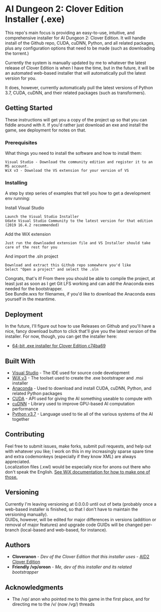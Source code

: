 # AI Dungeon 2: Clover Edition Installer (.exe)

This repo's main focus is providing an easy-to-use, intuitive, and comprehensive installer for AI Dungeon 2: Clover Edition. It will handle install of the Github repo, CUDA, cuDNN, Python, and all related packages, plus any configuration options that need to be made (such as downloading the torrent.)

Currently the system is manually updated by me to whatever the latest release of Clover Edition is when I have the time, but in the future, it will be an automated web-based installer that will automatically pull the latest version for you.

It does, however, currently automatically pull the latest versions of Python 3.7, CUDA, cuDNN, and their related packages (such as transformers).

## Getting Started

These instructions will get you a copy of the project up so that you can fiddle around with it. If you'd rather just download an exe and install the game, see deployment for notes on that.

### Prerequisites

What things you need to install the software and how to install them:

```
Visual Studio - Download the community edition and register it to an MS account.
WiX v3 - Download the VS extension for your version of VS
```

### Installing

A step by step series of examples that tell you how to get a development env running:

Install Visual Studio

```
Launch the Visual Studio Installer
Udate Visual Studio Community to the latest version for that edition (2019 16.4.2 recommended)
```

Add the WiX extension

```
Just run the downloaded extension file and VS Installer should take care of the rest for you
```

And import the .sln project

```
Download and extract this Github repo somewhere you'd like
Select "Open a project" and select the .sln
```

Congrats, that's it! From there you should be able to compile the project, at least just as soon as I get Git LFS working and can add the Anaconda exes needed for the bootstrapper.  
See Bundle.wxs for filenames, if you'd like to download the Anaconda exes yourself in the meantime.

## Deployment

In the future, I'll figure out how to use Releases on Github and you'll have a nice, fancy download button to click that'll give you the latest version of the installer. For now, though, you can get the installer here:
* [64-bit .exe installer for Clover Edition c74ba69](https://mega.nz/#!G5lTxIyD!DFb6LBiwtVzxCfOwEgTPyG0W8B-oRXWx-yxA_aKOjak)

## Built With

* [Visual Studio](https://visualstudio.microsoft.com/) - The IDE used for source code development
* [WiX v3](https://wixtoolset.org/) - The toolset used to create the .exe bootstraper and .msi installer
* [Anaconda](https://www.anaconda.com/) - Used to download and install CUDA, cuDNN, Python, and related Python packages
* [CUDA](https://developer.nvidia.com/cuda-zone) - API used for giving the AI something useable to compute with
* [cuDNN](https://developer.nvidia.com/cudnn) - Library used to improve GPU-based AI computation performance
* [Python v3.7](https://www.python.org/) - Language used to tie all of the various systems of the AI together

## Contributing

Feel free to submit issues, make forks, submit pull requests, and help out with whatever you like; I work on this in my increasingly sparse spare time and extra codemonkeys (especially if they know XML) are always appreciated.  
Localization files (.xwl) would be especially nice for anons out there who don't speak the English. [See WiX documentation for how to make one of those.](https://wixtoolset.org/documentation/manual/v3/howtos/ui_and_localization/build_a_localized_version.html)

## Versioning

Currently I'm leaving versioning at 0.0.0.0 until out of beta (probably once a web-based installer is finished, so that I don't have to maintain the versioning manually).  
GUIDs, however, will be edited for major differences in versions (addition or removal of major features) and upgrade code GUIDs will be changed per-branch (local-based and web-based, for instance).

## Authors

* **Cloveranon** - *Dev of the Clover Edition that this installer uses* - [AID2 Clover Edition](https://github.com/cloveranon/Clover-Edition)
* **Friendly /vp/oreon** - *Me, dev of this installer and its related bootstrapper*

## Acknowledgments

* The /vp/ anon who pointed me to this game in the first place, and for directing me to the /v/ (now /vg/) threads

